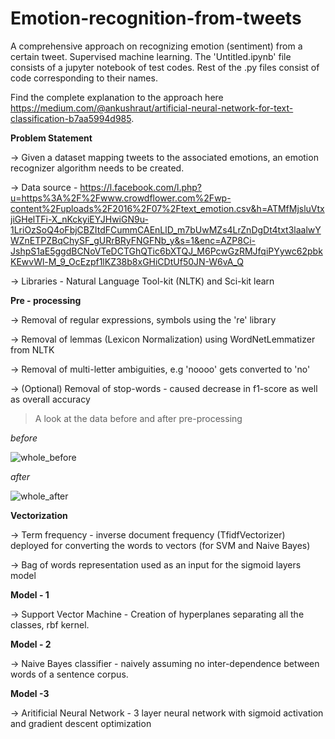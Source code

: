 # Emotion-recognition-from-tweets
A comprehensive approach on recognizing emotion (sentiment) from a certain tweet. Supervised machine learning.
The 'Untitled.ipynb' file consists of a jupyter notebook of test codes.
Rest of the .py files consist of code corresponding to their names.

Find the complete explanation to the approach here https://medium.com/@ankushraut/artificial-neural-network-for-text-classification-b7aa5994d985.

**Problem Statement**

-> Given a dataset mapping tweets to the associated emotions, an emotion recognizer algorithm needs to be created.

-> Data source - https://l.facebook.com/l.php?u=https%3A%2F%2Fwww.crowdflower.com%2Fwp-content%2Fuploads%2F2016%2F07%2Ftext_emotion.csv&h=ATMfMjsluVtxjiGHelTFi-X_nKckyiEYJHwiGN9u-1LriOzSoQ4oFbjCBZItdFCummCAEnLlD_m7bUwMZs4LrZnDgDt4txt3laalwYWZnETPZBqChySF_gURrBRyFNGFNb_y&s=1&enc=AZP8Ci-JshpS1aE5ggdBCNoVTeDCTGhQTic6bXTQJ_M6PcwGzRMJfqiPYywc62pbkKEwvWl-M_9_OcEzpf1lKZ38b8xGHiCDtUf50JN-W6vA_Q

-> Libraries - Natural Language Tool-kit (NLTK) and Sci-kit learn 

**Pre - processing**

-> Removal of regular expressions, symbols using the 're' library

-> Removal of lemmas (Lexicon Normalization) using WordNetLemmatizer from NLTK

-> Removal of multi-letter ambiguities, e.g 'noooo' gets converted to 'no'

-> (Optional) Removal of stop-words  - caused decrease in f1-score as well as overall accuracy

> A look at the data before and after pre-processing

*before*

![whole_before](https://user-images.githubusercontent.com/26039458/29850795-c896e38a-8d4d-11e7-932a-e3e30a9ad675.png)

*after*

![whole_after](https://user-images.githubusercontent.com/26039458/29850797-cce512fe-8d4d-11e7-84c5-229422f0e142.png)


**Vectorization**

-> Term frequency - inverse document frequency (TfidfVectorizer) deployed for converting the words to vectors (for SVM and Naive Bayes)

-> Bag of words representation used as an input for the sigmoid layers model

**Model - 1**

-> Support Vector Machine - Creation of hyperplanes separating all the classes, rbf kernel.

**Model - 2**

-> Naive Bayes classifier - naively assuming no inter-dependence between words of a sentence corpus.

**Model -3**

-> Aritificial Neural Network - 3 layer neural network with sigmoid activation and gradient descent optimization
